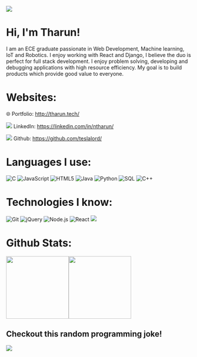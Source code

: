 ![](https://arturssmirnovs.github.io/github-profile-readme-generator/images/banner.png)

# Hi, I'm Tharun!
I am an ECE graduate passionate in Web Development, Machine learning, IoT and Robotics. I enjoy working with React and Django, I believe the duo is perfect for full stack development. I enjoy problem solving, developing and debugging applications with high resource efficiency. My goal is to build products which provide good value to everyone.

# Websites:

:globe_with_meridians: Portfolio: http://tharun.tech/

![](https://img.shields.io/badge/-000000?style=flat&logo=Linkedin) LinkedIn: https://linkedin.com/in/ntharun/ 

![](https://img.shields.io/badge/-000000?style=flat&logo=git&logoColor=F05032) Github: https://github.com/teslalord/



# Languages I use:

![C](https://img.shields.io/badge/-C-ffffff?style=flat&logo=C&logoColor=000000)
![JavaScript](https://img.shields.io/badge/-JavaScript-ffffff?style=flat&logo=javascript&logoColor=000000)
![HTML5](https://img.shields.io/badge/-HTML5-ffffff?style=flat&logo=HTML5)
![Java](https://img.shields.io/badge/-Java-ffffff?style=flat&logo=Java&logoColor=007396)
![Python](https://img.shields.io/badge/-Python-ffffff?style=flat&logo=python)
![SQL](https://img.shields.io/badge/-SQL-ffffff?style=flat&logo=MySQL)
![C++](https://img.shields.io/badge/-C++-ffffff?style=flat&logo=C%2B%2B&logoColor=00599C)

# Technologies I know:

![Git](https://img.shields.io/badge/-Git-ffffff?style=flat&logo=git&logoColor=F05032)
![jQuery](https://img.shields.io/badge/-jQuery-ffffff?style=flat&logo=jQuery&logoColor=0769AD)
![Node.js](https://img.shields.io/badge/-Node.js-ffffff?style=flat&logo=node.js&logoColor=339933)
![React](https://img.shields.io/badge/-React-ffffff?style=flat&logo=React&logoColor=61DAFB)
![](https://img.shields.io/badge/-Linkedin-ffffff?style=flat&logo=Linkedin&logoColor=000000)



# Github Stats:

<img align="" height='170px' src="https://github-readme-stats.vercel.app/api?username=teslalord&show_icons=true&include_all_commits=true&line_height=21&theme=radical" /><img align="" height='170px' src="https://github-readme-stats.vercel.app/api/top-langs/?username=teslalord&layout=compact&theme=radical" />

## Checkout this random programming joke!
![](https://readme-jokes.vercel.app/api)
